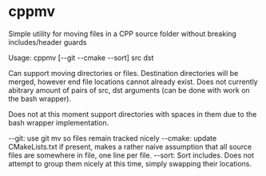 cppmv
=====

Simple utility for moving files in a CPP source folder without breaking includes/header guards

Usage: cppmv [--git --cmake --sort] src dst

Can support moving directories or files. 
Destination directories will be merged, however end file locations cannot already exist.
Does not currently abitrary amount of pairs of src, dst arguments (can be done with work on the bash wrapper).

Does not at this moment support directories with spaces in them due to the bash wrapper implementation.

--git: use git mv so files remain tracked nicely
--cmake: update CMakeLists.txt if present, makes a rather naive assumption that all source files are somewhere in file, one line per file.
--sort: Sort includes. Does not attempt to group them nicely at this time, simply swapping their locations.

